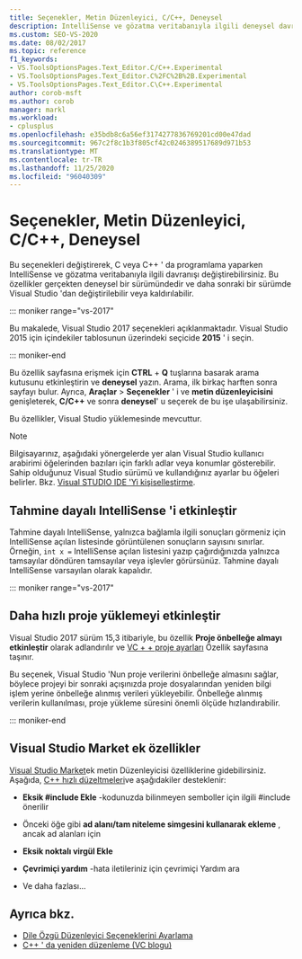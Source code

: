 ```yaml
---
title: Seçenekler, Metin Düzenleyici, C/C++, Deneysel
description: IntelliSense ve gözatma veritabanıyla ilgili deneysel davranışları değiştirmek için C/C++ bölümünde deneysel sayfayı nasıl kullanacağınızı öğrenin.
ms.custom: SEO-VS-2020
ms.date: 08/02/2017
ms.topic: reference
f1_keywords:
- VS.ToolsOptionsPages.Text_Editor.C/C++.Experimental
- VS.ToolsOptionsPages.Text_Editor.C%2FC%2B%2B.Experimental
- VS.ToolsOptionsPages.Text_Editor.C\C++.Experimental
author: corob-msft
ms.author: corob
manager: markl
ms.workload:
- cplusplus
ms.openlocfilehash: e35bdb8c6a56ef3174277836769201cd00e47dad
ms.sourcegitcommit: 967c2f8c1b3f805cf42c0246389517689d971b53
ms.translationtype: MT
ms.contentlocale: tr-TR
ms.lasthandoff: 11/25/2020
ms.locfileid: "96040309"
---
```

# <a name="options-text-editor-cc-experimental"></a>Seçenekler, Metin Düzenleyici, C/C++, Deneysel

Bu seçenekleri değiştirerek, C veya C++ ' da programlama yaparken IntelliSense ve gözatma veritabanıyla ilgili davranışı değiştirebilirsiniz. Bu özellikler gerçekten deneysel bir sürümündedir ve daha sonraki bir sürümde Visual Studio 'dan değiştirilebilir veya kaldırılabilir.

::: moniker range="vs-2017"

Bu makalede, Visual Studio 2017 seçenekleri açıklanmaktadır. Visual Studio 2015 için içindekiler tablosunun üzerindeki seçicide **2015** ' i seçin.

::: moniker-end

Bu özellik sayfasına erişmek için **CTRL** + **Q** tuşlarına basarak arama kutusunu etkinleştirin ve **deneysel** yazın. Arama, ilk birkaç harften sonra sayfayı bulur. Ayrıca, **Araçlar**  >  **Seçenekler** ' i ve **metin düzenleyicisini** genişleterek, **C/C++** ve sonra **deneysel**' u seçerek de bu işe ulaşabilirsiniz.

Bu özellikler, Visual Studio yüklemesinde mevcuttur.

> [!NOTE]
> Bilgisayarınız, aşağıdaki yönergelerde yer alan Visual Studio kullanıcı arabirimi öğelerinden bazıları için farklı adlar veya konumlar gösterebilir. Sahip olduğunuz Visual Studio sürümü ve kullandığınız ayarlar bu öğeleri belirler. Bkz. [Visual STUDIO IDE 'Yi kişiselleştirme](../../ide/personalizing-the-visual-studio-ide.md).

## <a name="enable-predictive-intellisense"></a>Tahmine dayalı IntelliSense 'i etkinleştir

Tahmine dayalı IntelliSense, yalnızca bağlamla ilgili sonuçları görmeniz için IntelliSense açılan listesinde görüntülenen sonuçların sayısını sınırlar. Örneğin, `int x =` IntelliSense açılan listesini yazıp çağırdığınızda yalnızca tamsayılar döndüren tamsayılar veya işlevler görürsünüz. Tahmine dayalı IntelliSense varsayılan olarak kapalıdır.

::: moniker range="vs-2017"

## <a name="enable-faster-project-load"></a>Daha hızlı proje yüklemeyi etkinleştir

Visual Studio 2017 sürüm 15,3 itibariyle, bu özellik **Proje önbelleğe almayı etkinleştir** olarak adlandırılır ve [VC + + proje ayarları](vcpp-project-settings-projects-and-solutions-options-dialog-box.md) Özellik sayfasına taşınır.

Bu seçenek, Visual Studio 'Nun proje verilerini önbelleğe almasını sağlar, böylece projeyi bir sonraki açışınızda proje dosyalarından yeniden bilgi işlem yerine önbelleğe alınmış verileri yükleyebilir. Önbelleğe alınmış verilerin kullanılması, proje yükleme süresini önemli ölçüde hızlandırabilir.

::: moniker-end

## <a name="additional-features-in-the-visual-studio-marketplace"></a>Visual Studio Market ek özellikler

[Visual Studio Market](https://marketplace.visualstudio.com/search?target=VS&category=Tools&vsVersion=&subCategory=All&sortBy=Downloads)ek metin Düzenleyicisi özelliklerine gidebilirsiniz. Aşağıda, [C++ hızlı düzeltmeleri](https://marketplace.visualstudio.com/items?itemName=VisualCppDevLabs.CQuickFixes2017)ve aşağıdakiler desteklenir:

- **Eksik #include Ekle** -kodunuzda bilinmeyen semboller için ilgili #include önerilir

- Önceki öğe gibi **ad alanı/tam niteleme simgesini kullanarak ekleme** , ancak ad alanları için

- **Eksik noktalı virgül Ekle**

- **Çevrimiçi yardım** -hata iletileriniz için çevrimiçi Yardım ara

- Ve daha fazlası...

## <a name="see-also"></a>Ayrıca bkz.

- [Dile Özgü Düzenleyici Seçeneklerini Ayarlama](../../ide/reference/setting-language-specific-editor-options.md)
- [C++ ' da yeniden düzenleme (VC blogu)](https://devblogs.microsoft.com/cppblog/all-about-c-refactoring-in-visual-studio-2015-preview/
)

